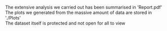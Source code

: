 The extensive analysis we carried out has been summarised in 'Report.pdf'  
The plots we generated from the massive amount of data are stored in './Plots'  
The dataset itself is protected and not open for all to view

